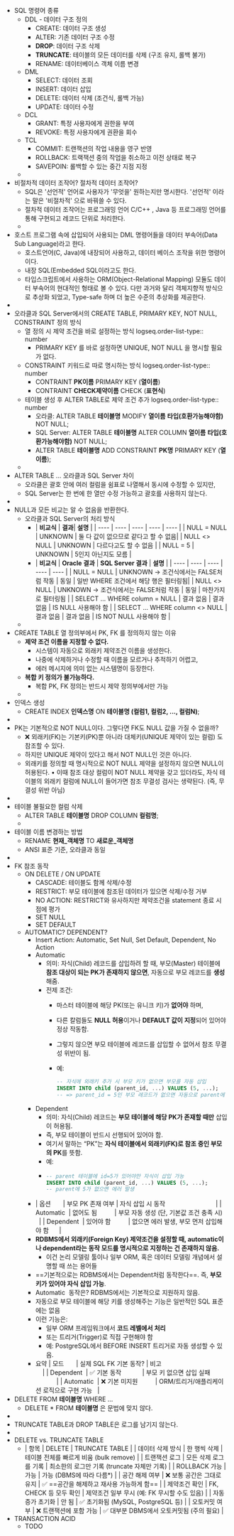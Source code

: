 - SQL 명령어 종류
	- DDL - 데이터 구조 정의
		- CREATE: 데이터 구조 생성
		- ALTER: 기존 데이터 구조 수정
		- **DROP**: 데이터 구조 삭제
		- **TRUNCATE**: 테이블의 모든 데이터를 삭제 (구조 유지, 롤백 불가)
		- RENAME: 데이터베이스 객체 이름 변경
	- DML
		- SELECT: 데이터 조회
		- INSERT: 데이터 삽입
		- DELETE: 데이터 삭제 (조건식, 롤백 가능)
		- UPDATE: 데이터 수정
	- DCL
		- GRANT: 특정 사용자에게 권한을 부여
		- REVOKE: 특정 사용자에게 권환을 회수
	- TCL
		- COMMIT: 트랜잭션의 작업 내용을 영구 반영
		- ROLLBACK: 트랙잭션 중의 작업을 취소하고 이전 상태로 복구
		- SAVEPOIN: 롤백할 수 있는 중간 지점 지정
	-
- 비절차적 데이터 조작어? 절차적 데이터 조작어?
	- SQL은 '선언적' 언어로 사용자가 '무엇을' 원하는지만 명시한다. '선언적' 이라는 말은 '비절차적' 으로 바꿔쓸 수 있다.
	- 절차적 데이터 조작어는 프로그래밍 언어 C/C++ , Java 등 프로그래밍 언어를 통해 구현되고 레코드 단위로 처리한다.
	-
- 호스트 프로그램 속에 삽입되어 사용되는 DML 명령어들을 데이터 부속어(Data Sub Language)라고 한다.
	- 호스트언어(C, Java)에 내장되어 사용하고, 데이터 베이스 조작을 위한 명령어이다.
	- 내장 SQL(Embedded SQL이라고도 한다.
	- 타입스크립트에서 사용하는 ORM(Object-Relational Mapping) 모듈도 데이터 부속어의 현대적인 형태로 볼 수 있다. 다만 과거와 달리 객체지향적 방식으로 추상화 되었고, Type-safe 하며 더 높은 수준의 추상화를 제공한다.
-
- 오라클과 SQL Server에서의 CREATE TABLE, PRIMARY KEY, NOT NULL, CONSTRAINT 정의 방식
	- 열 정의 시 제약 조건을 바로 설정하는 방식
	  logseq.order-list-type:: number
		- PRIMARY KEY 를 바로 설정하면 UNIQUE, NOT NULL 을 명시할 필요가 없다.
	- CONSTRAINT 키워드로 따로 명시하는 방식
	  logseq.order-list-type:: number
		- CONTRAINT __PK이름__ PRIMARY KEY (__열이름__)
		- CONTRAINT __CHECK제약이름__ CHECK (__표현식__)
	- 테이블 생성 후 ALTER TABLE로 제약 조건 추가
	  logseq.order-list-type:: number
		- 오라클: ALTER TABLE __테이블명__ MODIFY __열이름__ __타입(호환가능해야함)__ NOT NULL;
		- SQL Server: ALTER TABLE __테이블명__ ALTER COLUMN __열이름__ __타입(호환가능해야함)__ NOT NULL;
		- ALTER TABLE __테이블명__ ADD CONSTRAINT __PK명__ PRIMARY KEY (__열이름__);
	-
- ALTER TABLE ...  오라클과 SQL Server 차이
	- 오라클은 괄호 안에 여러 컬럼을 쉼표로 나열해서 동시에 수정할 수 있지만,
	- SQL Server는 한 번에 한 열만 수정 가능하고 괄호를 사용하지 않는다.
-
- NULL과 모든 비교는 알 수 없음을 반환한다.
	- 오라클과 SQL Server의 처리 방식
		- | **비교식** | **결과**| **설명** |
		  | ---- | ---- | ---- | ---- | ---- |
		  | NULL = NULL | UNKNOWN | 둘 다 값이 없으므로 같다고 할 수 없음|
		  | NULL <> NULL | UNKNOWN | 다르다고도 할 수 없음 |
		  | NULL = 5 | UNKNOWN | 5인지 아닌지도 모름 |
		- | **비교식** | **Oracle 결과** | **SQL Server 결과** | **설명** |
		  | ---- | ---- | ---- | ---- | ---- |
		  | NULL = NULL | UNKNOWN → 조건식에서는 FALSE처럼 작동 | 동일 | 일반 WHERE 조건에서 해당 행은 필터링됨|
		  | NULL <> NULL | UNKNOWN → 조건식에서는 FALSE처럼 작동 | 동일 | 마찬가지로 필터링됨 |
		  | SELECT ... WHERE column = NULL | 결과 없음 | 결과 없음 | IS NULL 사용해야 함 |
		  | SELECT ... WHERE column <> NULL | 결과 없음 | 결과 없음 | IS NOT NULL 사용해야 함 |
	-
- CREATE TABLE 열 정의부에서 PK, FK 를 정의하지 않는 이유
	- **제약 조건 이름을 지정할 수 없다.**
		- 시스템이 자동으로 외래키 제약조건 이름을 생성한다.
		- 나중에 삭제하거나 수정할 때 이름을 모르거나 추적하기 어렵고,
		- 에러 메시지에 의미 없는 시스템명이 등장한다.
	- **복합 키 정의가 불가능하다.**
		- 복합 PK, FK  정의는 반드시 제약 정의부에서만 가능
	-
- 인덱스 생성
	- CREATE INDEX __인덱스명__ ON __테이블명 (컬럼1, 컬럼2, ..., 컬럼N)__;
-
- PK는 기본적으로 NOT NULL이다. 그렇다면 FK도 NULL 값을 가질 수 없을까?
	- ❌ 외래키(FK)는 기본키(PK)뿐 아니라 대체키(UNIQUE 제약이 있는 컬럼) 도 참조할 수 있다.
	- 하지만 UNIQUE 제약이 있다고 해서 NOT NULL인 것은 아니다.
	- 외래키를 정의할 때 명시적으로 NOT NULL 제약을 설정하지 않으면 NULL이 허용된다.
	  	•	이때 참조 대상 컬럼이 NOT NULL 제약을 갖고 있더라도, 자식 테이블의 외래키 컬럼에 NULL이 들어가면 참조 무결성 검사는 생략된다. (즉, 무결성 위반 아님)
-
- 테이블 불필요한 컬럼 삭제
	- ALTER TABLE __테이블명__ DROP COLUMN __컬럼명__;
	-
- 테이블 이름 변경하는 방법
	- RENAME __현재_객체명__ TO __새로운_객체명__
	- ANSI 표준 기준,  오라클과 동일
-
- FK 참조 동작
	- ON DELETE / ON UPDATE
		- CASCADE: 테이블도 함께 삭제/수정
		- RESTRICT: 부모 테이블에 참조된 데이터가 있으면 삭제/수정 거부
		- NO ACTION: RESTRICT와 유사하지만 제약조건을 statement 종료 시점에 평가
		- SET NULL
		- SET DEFAULT
	- AUTOMATIC? DEPENDENT?
		- Insert Action: Automatic, Set Null, Set Default, Dependent, No Action
		- Automatic
			- 의미: 자식(Child) 레코드를 삽입하려 할 때, 부모(Master) 테이블에 **참조 대상이 되는 PK가 존재하지 않으면**, 자동으로 부모 레코드를 **생성**해줌.
			- 전제 조건:
				- 마스터 테이블에 해당 PK(또는 유니크 키)가 **없어야** 하며,
				- 다른 칼럼들도 **NULL 허용**이거나 **DEFAULT 값이 지정**되어 있어야 정상 작동함.
				- 그렇지 않으면 부모 테이블에 레코드를 삽입할 수 없어서 참조 무결성 위반이 됨.
				- 예:
				  
				  ```sql
				  -- 자식에 외래키 추가 시 부모 키가 없으면 부모를 자동 삽입
				  INSERT INTO child (parent_id, ...) VALUES (5, ...);  
				  -- => parent_id = 5인 부모 레코드가 없으면 자동으로 parent에 5를 넣고 생성
				  ```
		- Dependent
			- 의미: 자식(Child) 레코드는 **부모 테이블에 해당 PK가 존재할 때만** 삽입이 허용됨.
			- 즉, 부모 테이블이 반드시 선행되어 있어야 함.
			- 여기서 말하는 “PK”는 **자식 테이블에서 외래키(FK)로 참조 중인 부모의 PK**를 뜻함.
			- 예:
			- ```sql
			  -- parent 테이블에 id=5가 있어야만 자식이 삽입 가능
			  INSERT INTO child (parent_id, ...) VALUES (5, ...);  
			  -- parent에 5가 없으면 에러 발생
			  ```
		- | 옵션       | 부모 PK 존재 여부 | 자식 삽입 시 동작                             |
		  | Automatic  | 없어도 됨          | 부모 자동 생성 (단, 기본값 조건 충족 시)     |
		  | Dependent  | 있어야 함          | 없으면 에러 발생, 부모 먼저 삽입해야 함      |
		- **RDBMS에서 외래키(Foreign Key) 제약조건을 설정할 때, automatic이나 dependent라는 동작 모드를 명시적으로 지정하는 건 존재하지 않음.**
			- 이건 논리 모델링 툴이나 일부 ORM, 혹은 데이터 모델링 개념에서 설명할 때 쓰는 용어들
		- ==기본적으로는 RDBMS에서는 Dependent처럼 동작한다==. 즉, **부모 키가 있어야 자식 삽입 가능**.
		- Automatic  동작은? RDBMS에서는 기본적으로 지원하지 않음.
		- 자동으로 부모 테이블에 해당 키를 생성해주는 기능은 일반적인 SQL 표준에는 없음
		- 이런 기능은:
			- 일부 ORM 프레임워크에서 **코드 레벨에서 처리**
			- 또는 트리거(Trigger)로 직접 구현해야 함
			- 예: PostgreSQL에서 BEFORE INSERT 트리거로 자동 생성할 수 있음.
		- 요약
		  | 모드       | 실제 SQL FK 기본 동작? | 비고                                         |
		  | Dependent  | ✅ 기본 동작            | 부모 키 없으면 삽입 실패                     |
		  | Automatic  | ❌ 기본 미지원          | ORM/트리거/애플리케이션 로직으로 구현 가능   |
- DELETE FROM __테이블명__ WHERE ...
	- DELETE * FROM __테이블명__ 은 문법에 맞지 않다.
-
- TRUNCATE TABLE과  DROP TABLE은 로그를 남기지 않는다.
-
- DELETE vs. TRUNCATE TABLE
	- | 항목                   | DELETE                           | TRUNCATE TABLE                                |
	  | 데이터 삭제 방식        | 한 행씩 삭제                         | 테이블 전체를 빠르게 비움 (bulk remove)         |
	  | 트랜잭션 로그           | 모든 삭제 로그를 기록                | 최소한의 로그만 기록 (truncate 자체만 기록)     |
	  | ROLLBACK 가능           | 가능                                 | 가능 (DBMS에 따라 다름*)                        |
	  | 공간 해제 여부          | ❌ 보통 공간은 그대로 유지            | ✅ ==공간을 해제하고 재사용 가능하게 함==         |
	  | 제약조건 확인           | FK, CHECK 등 모두 확인               | 제약조건 일부 무시 (예: FK 무시할 수도 있음)    |
	  | 자동 증가 초기화        | 안 됨                                | ✅ 초기화됨 (MySQL, PostgreSQL 등)               |
	  | 오토커밋 여부           | ❌ 트랜잭션에 포함 가능               | ✅ 대부분 DBMS에서 오토커밋됨 (주의 필요)         |
- TRANSACTION ACID
	- TODO